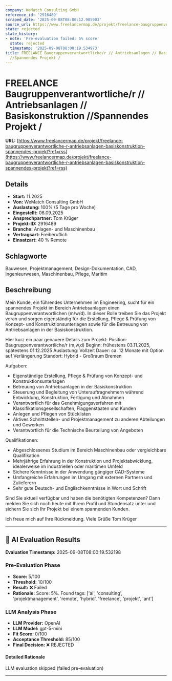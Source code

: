 ```yaml
---
company: WeMatch Consulting GmbH
reference_id: '2916489'
scraped_date: '2025-09-08T08:00:12.905903'
source_url: https://www.freelancermap.de/projekt/freelance-baugruppenverantwortliche-r-antriebsanlagen-basiskonstruktion-spannendes-projekt?ref=rss
state: rejected
state_history:
- note: 'Pre-evaluation failed: 5% score'
  state: rejected
  timestamp: '2025-09-08T08:00:19.534973'
title: FREELANCE Baugruppenverantwortliche/r // Antriebsanlagen // Basiskonstruktion
  //Spannendes Projekt /
---
```



# FREELANCE Baugruppenverantwortliche/r // Antriebsanlagen // Basiskonstruktion //Spannendes Projekt /
**URL:** [https://www.freelancermap.de/projekt/freelance-baugruppenverantwortliche-r-antriebsanlagen-basiskonstruktion-spannendes-projekt?ref=rss](https://www.freelancermap.de/projekt/freelance-baugruppenverantwortliche-r-antriebsanlagen-basiskonstruktion-spannendes-projekt?ref=rss)
## Details
- **Start:** 11.2025
- **Von:** WeMatch Consulting GmbH
- **Auslastung:** 100% (5 Tage pro Woche)
- **Eingestellt:** 06.09.2025
- **Ansprechpartner:** Tom Krüger
- **Projekt-ID:** 2916489
- **Branche:** Anlagen- und Maschinenbau
- **Vertragsart:** Freiberuflich
- **Einsatzart:** 40
                                                % Remote

## Schlagworte
Bauwesen, Projektmanagement, Design-Dokumentation, CAD, Ingenieurwesen, Maschinenbau, Pflege, Maritim

## Beschreibung
Mein Kunde, ein führendes Unternehmen im Engineering, sucht für ein spannendes Projekt im Bereich Antriebsanlagen einen Baugruppenverantwortlichen (m/w/d). In dieser Rolle treiben Sie das Projekt voran und sorgen eigenständig für die Erstellung, Pflege & Prüfung von Konzept- und Konstruktionsunterlagen sowie für die Betreuung von Antriebsanlagen in der Basiskonstruktion.

Hier kurz ein paar genauere Details zum Projekt:
Position: Baugruppenverantwortliche/r (m,w,d)
Beginn: frühestens 03.11.2025, spätestens 01.12.2025
Auslastung: Vollzeit
Dauer: ca. 12 Monate mit Option auf Verlängerung
Standort: Hybrid - Großraum Bremen

Aufgaben:
- Eigenständige Erstellung, Pflege & Prüfung von Konzept- und Konstruktionsunterlagen
- Betreuung von Antriebsanlagen in der Basiskonstruktion
- Steuerung und Begleitung von Unterauftragnehmern während Entwicklung, Konstruktion, Fertigung und Abnahmen
- Verantwortlich für das Genehmigungsverfahren mit Klassifikationsgesellschaften, Flaggenstaaten und Kunden
- Anlegen und Pflegen von Stücklisten
- Aktives Schnittstellen- und Projektmanagement zu anderen Abteilungen und Gewerken
- Verantwortlich für die Technische Beurteilung von Angeboten

Qualifikationen:
- Abgeschlossenes Studium im Bereich Maschinenbau oder vergleichbare Qualifikation
- Mehrjährige Erfahrung in der Konstruktion und Projektabwicklung, idealerweise im industriellen oder maritimen Umfeld
- Sichere Kenntnisse in der Anwendung gängiger CAD-Systeme
- Umfangreiche Erfahrungen im Umgang mit externen Partnern und Zulieferern
- Sehr gute Deutsch- und Englischkenntnisse in Wort und Schrift

Sind Sie aktuell verfügbar und haben die benötigten Kompetenzen?
Dann melden Sie sich noch heute mit Ihrem Profil und Stundensatz unter und sichern Sie sich Ihr Projekt bei einem spannenden Kunden.

Ich freue mich auf Ihre Rückmeldung.
Viele Grüße
Tom Krüger

---

## 🤖 AI Evaluation Results

**Evaluation Timestamp:** 2025-09-08T08:00:19.532198

### Pre-Evaluation Phase
- **Score:** 5/100
- **Threshold:** 10/100
- **Result:** ❌ Failed
- **Rationale:** Score: 5%. Found tags: ['ai', 'consulting', 'projektmanagement', 'remote', 'hybrid', 'freelance', 'projekt', 'ant']

### LLM Analysis Phase
- **LLM Provider:** OpenAI
- **LLM Model:** gpt-5-mini
- **Fit Score:** 0/100
- **Acceptance Threshold:** 85/100
- **Final Decision:** ❌ REJECTED

#### Detailed Rationale
LLM evaluation skipped (failed pre-evaluation)

---
